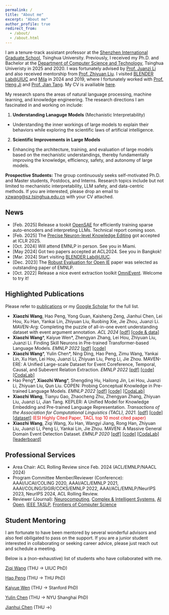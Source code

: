 ```yaml
---
permalink: /
title: "About me"
excerpt: "About me"
author_profile: true
redirect_from: 
  - /about/
  - /about.html
---
```


I am a tenure-track assistant professor at the [Shenzhen International Graduate School](https://www.sigs.tsinghua.edu.cn/en/), Tsinghua University. Previously, I received my Ph.D. and Bachelor at the [Department of Computer Science and Technology]((http://www.cs.tsinghua.edu.cn/)), Tsinghua Univeristy in 2025 and 2020. I was fortunately advised by [Prof. Juanzi Li](http://keg.cs.tsinghua.edu.cn/persons/ljz/) and also received mentorship from [Prof. Zhiyuan Liu](http://nlp.csai.tsinghua.edu.cn/~lzy/). I visited [BLENDER Lab@UIUC](https://blender.cs.illinois.edu/) and [Mila](https://mila.quebec/) in 2024 and 2019, where I fortunately worked with [Prof. Heng Ji](https://blender.cs.illinois.edu/hengji.html) and [Prof. Jian Tang](https://jian-tang.com/). My CV is availiable [here](/cv/).


My research spans the areas of natural language processing, machine learning, and knowledge engineering. The research directions I am fascinated in and working on include:

1. **Understanding Lanaguge Models** (Mechanistic Interpretability)
  - Understanding the inner workings of large models to explain their behaviors while exploring the scientific laws of artificial intelligence.
2. **Scientific Improvements in Large Models**
  - Enhancing the architecture, training, and evaluation of large models based on the mechanistic understandings, thereby fundamentally improving the knowledge, efficiency, safety, and autonomy of large models. 

**Prospective Students:** The group continuously seeks self-motivated Ph.D. and Master students, Postdocs, and Interns. Research topics include but not limited to mechanistic interpretability, LLM safety, and data-centric methods. If you are interested, please drop an email to [xzwang@sz.tsinghua.edu.cn](mailto:xzwang@sz.tsinghua.edu.cn) with your CV attached.

## News
* [Feb. 2025] Release a tookit [OpenSAE](https://github.com/THU-KEG/OpenSAE) for efficiently training sparse auto-encoders and interpreting LLMs. Technical report coming soon.
* [Feb. 2025] The [Precise Neuron-level Knowledge Editing](https://arxiv.org/pdf/2503.01090) got accepted at ICLR 2025.
* [Oct. 2024] Will attend EMNLP in person. See you in Miami.
* [May 2024] Got two papers accepted at ACL2024. See you in Bangkok!
* [Mar. 2024] Start visiting [BLENDER Lab@UIUC](https://blender.cs.illinois.edu/).
* [Dec. 2023] The [Robust Evaluation for Open IE](https://arxiv.org/abs/2305.13981) paper was selected as outstanding paper of EMNLP.
* [Oct. 2022] Release a nice event extraction toolkit [OmniEvent](https://github.com/THU-KEG/OmniEvent). Welcome to try it!

## Highlighted Publications

Please refer to [publications](/publications/) or my [Google Scholar](https://scholar.google.com/citations?user=DjpXXZkAAAAJ) for the full list.

* **Xiaozhi Wang**, Hao Peng, Yong Guan, Kaisheng Zeng, Jianhui Chen, Lei Hou, Xu Han, Yankai Lin, Zhiyuan Liu, Ruobing Xie, Jie Zhou, Juanzi Li. MAVEN-Arg: Completing the puzzle of all-in-one event understanding dataset with event argument annotation. *ACL 2024* [[pdf]](https://arxiv.org/pdf/2311.09105) [[code & data]](https://github.com/THU-KEG/MAVEN-Argument)
* <strong>Xiaozhi Wang</strong>\*, Kaiyue Wen\*, Zhengyan Zhang, Lei Hou, Zhiyuan Liu, Juanzi Li. Finding Skill Neurons in Pre-trained Transformer-based Language Models. <i>EMNLP 2022</i> [[pdf]](/files/EMNLP22-SkillNeuron/SkillNeuron.pdf) [[code]](https://github.com/THU-KEG/Skill-Neuron)
* <strong>Xiaozhi Wang</strong>\*, Yulin Chen\*, Ning Ding, Hao Peng, Zimu Wang, Yankai Lin, Xu Han, Lei Hou, Juanzi Li, Zhiyuan Liu, Peng Li, Jie Zhou. MAVEN-ERE: A Unified Large-scale Dataset for Event Coreference, Temporal, Causal, and Subevent Relation Extraction. <i>EMNLP 2022</i> [[pdf]](/files/EMNLP22-MAVEN-ERE/MAVEN-ERE.pdf) [[code]](https://github.com/THU-KEG/MAVEN-ERE) [[CodaLab]](https://codalab.lisn.upsaclay.fr/competitions/8691)
* Hao Peng\*, <strong>Xiaozhi Wang</strong>\*, Shengding Hu, Hailong Jin, Lei Hou, Juanzi Li, Zhiyuan Liu, Qun Liu. COPEN: Probing Conceptual Knowledge in Pre-trained Language Models. <i>EMNLP 2022</i> [[pdf]](/files/EMNLP22-COPEN/COPEN.pdf) [[code]](https://github.com/THU-KEG/COPEN) [[CodaLab]](https://codalab.lisn.upsaclay.fr/competitions/8542)
* <strong>Xiaozhi Wang</strong>, Tianyu Gao, Zhaocheng Zhu, Zhengyan Zhang, Zhiyuan Liu, Juanzi Li, Jian Tang. KEPLER: A Unified Model for Knowledge Embedding and Pre-trained Language Representation. <i>Transactions of the Association for Computational Linguistics (TACL), 2021.</i> [[pdf]](/files/TACL-KEPLER/KEPLER.pdf) [[code]](https://github.com/THU-KEG/KEPLER) [[dataset]](https://deepgraphlearning.github.io/project/wikidata5m) <font color="#dd0000">(ESI Highly Cited Paper, TACL top 10 most cited paper)</font>
* <strong>Xiaozhi Wang</strong>, Ziqi Wang, Xu Han, Wangyi Jiang, Rong Han, Zhiyuan Liu, Juanzi Li, Peng Li, Yankai Lin, Jie Zhou. MAVEN: A Massive General Domain Event Detection Dataset. <i>EMNLP 2020</i> [[pdf]](/files/EMNLP20-MAVEN/MAVEN.pdf) [[code]](https://github.com/THU-KEG/MAVEN-dataset) [[CodaLab]](https://codalab.lisn.upsaclay.fr/competitions/395) [[leaderboard]](https://thukeg.gitee.io/maven/)



## Professional Services
* Area Chair: ACL Rolling Review since Feb. 2024 (ACL/EMNLP/NAACL 2024)
* Program Committee Member/Reviewer (Conference): AAAI/IJCAI/COLING 2020, AAAI/ACL/EMNLP 2021, AAAI/COLING/SIGIR/CCKS/EMNLP 2022, AAAI/ACL/EMNLP/NeurIPS 2023, NeurIPS 2024, ACL Rolling Review.
* Reviewer (Journal): [Neurocomputing](https://www.sciencedirect.com/journal/neurocomputing), [Complex & Intelligent Systems](https://www.springer.com/journal/40747), [AI Open](https://www.sciencedirect.com/journal/ai-open), [IEEE TASLP](https://signalprocessingsociety.org/publications-resources/ieeeacm-transactions-audio-speech-and-language-processing), [Frontiers of Computer Science](https://www.springer.com/journal/11704)

## Student Mentoring
I am fortunate to have been mentored by several wonderful advisors and also feel obiligated to pass on the support. If you are a junior student interested in collaborating or seeking career advice, please just reach out and schedule a meeting.

Below is a (non-exhaustive) list of students who have collaborated with me.

[Ziqi Wang](https://wzq016.github.io/) (THU -> UIUC PhD)

[Hao Peng](https://scholar.google.com/citations?user=2ry7XsgAAAAJ&hl=en) (THU -> THU PhD)

[Kaiyue Wen](https://whenwen.github.io/) (THU -> Stanford PhD)

[Yulin Chen](https://scholar.google.com/citations?user=tAiXl18AAAAJ&hl=en) (THU -> NYU Shanghai PhD)

[Jianhui Chen](https://scholar.google.com/citations?user=CkgiFxMAAAAJ&hl=en) (THU ->)